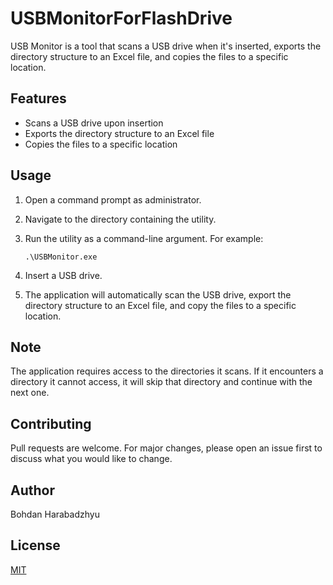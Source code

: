 # USBMonitorForFlashDrive

USB Monitor is a tool that scans a USB drive when it's inserted, exports the directory structure to an Excel file, and copies the files to a specific location.

## Features

- Scans a USB drive upon insertion
- Exports the directory structure to an Excel file
- Copies the files to a specific location

## Usage

1. Open a command prompt as administrator.
2. Navigate to the directory containing the utility.
3. Run the utility as a command-line argument. For example:

    ```
    .\USBMonitor.exe
    ```
4. Insert a USB drive.
5. The application will automatically scan the USB drive, export the directory structure to an Excel file, and copy the files to a specific location.

## Note

The application requires access to the directories it scans. If it encounters a directory it cannot access, it will skip that directory and continue with the next one.

## Contributing

Pull requests are welcome. For major changes, please open an issue first to discuss what you would like to change.

## Author

Bohdan Harabadzhyu

## License

[MIT](https://choosealicense.com/licenses/mit/)
